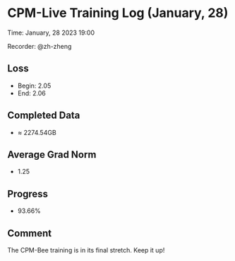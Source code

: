 
# CPM-Live Training Log (January, 28)

Time: January, 28 2023 19:00

Recorder: @zh-zheng

## Loss
- Begin: 2.05
- End: 2.06
	
## Completed Data
- $\approx$ 2274.54GB

## Average Grad Norm
- 1.25

## Progress
- 93.66%

## Comment

The CPM-Bee training is in its final stretch. Keep it up!
